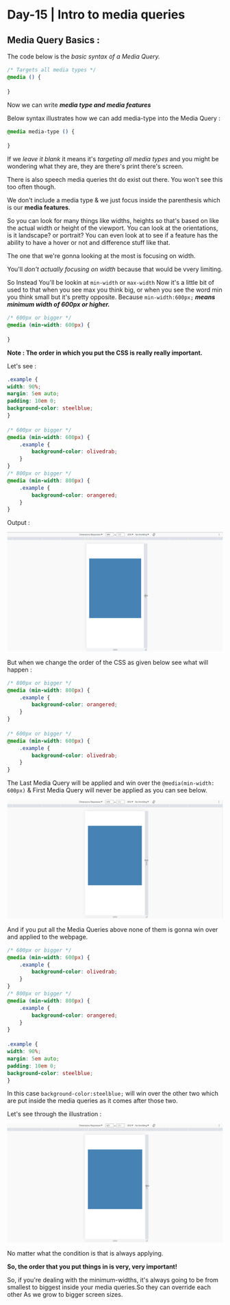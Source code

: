 # Day-15 | Intro to media queries

## Media Query Basics :

The code below is the *basic syntax of a Media Query.*
```css
/* Targets all media types */
@media () {

}
```
Now we can write ***media type and media features***

Below syntax illustrates how we can add media-type into the Media Query :
```css
@media media-type () {

}
```
If we *leave it blank* it means it's *targeting all media types* and you might be wondering what they are, they are there's print there's screen. 

There is also speech media queries tht do exist out there.
You won't see this too often though.

We don't include a media type & we just focus inside the parenthesis which is our **media features**. 

So you can look for many things like widths, heights so that's based on like the actual width or height of the viewport. You can look at the orientations, is it landscape? or portrait? You can even look at to see if a feature has the ability to have a hover or not and difference stuff like that. 

The one that we're gonna looking at the most is focusing on width. 

You'll *don't actually focusing on width* because that would be vvery limiting.

So Instead You'll be lookin at `min-width` or `max-width` Now it's a little bit of used to that when you see max you think big, or when you see the word min you think small but it's pretty opposite. Because `min-width:600px;` ***means minimum width of 600px or higher.*** 

```css
/* 600px or bigger */
@media (min-width: 600px) {

}
```

**Note : The order in which you put the CSS is really really important.**

Let's see :
```css
.example {
width: 90%;
margin: 5em auto;
padding: 10em 0;
background-color: steelblue;
}

/* 600px or bigger */
@media (min-width: 600px) {
    .example {
        background-color: olivedrab;
    }
}
/* 800px or bigger */
@media (min-width: 800px) {
    .example {
        background-color: orangered;
    }
}
```
Output : 

![media query illustration](Media%20Query%20Basics/img/media%20query%20illustration.gif)

But when we change the order of the CSS as given below see what will happen : 
```css
/* 800px or bigger */
@media (min-width: 800px) {
    .example {
        background-color: orangered;
    }
}

/* 600px or bigger */
@media (min-width: 600px) {
    .example {
        background-color: olivedrab;
    }
}
```
The Last Media Query will be applied and win over the `@media(min-width: 600px)` & First Media Query will never be applied as you can see below.

![media query illustration](Media%20Query%20Basics/img/media-query-override.gif)

And if you put all the Media Queries above none of them is gonna win over and applied to the webpage.

```css
/* 600px or bigger */
@media (min-width: 600px) {
    .example {
        background-color: olivedrab;
    }
}
/* 800px or bigger */
@media (min-width: 800px) {
    .example {
        background-color: orangered;
    }
}

.example {
width: 90%;
margin: 5em auto;
padding: 10em 0;
background-color: steelblue;
}
```
In this case `background-color:steelblue;` will win over the other two which are put inside the media queries as it comes after those two.

Let's see through the illustration : 

![no media query apply illustration](Media%20Query%20Basics/img/media-query-failure.gif)

No matter what the condition is that is always applying.

**So, the order that you put things in is very, very important!**

So, if you're dealing with the minimum-widths, it's always going to be from smallest to biggest inside your media queries.So they can override each other As we grow to bigger screen sizes.
